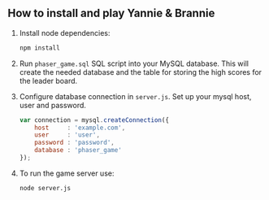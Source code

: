 How to install and play Yannie & Brannie
------------
1. Install node dependencies:
    ```bash
    npm install
    ```

2. Run `phaser_game.sql` SQL script into your MySQL database. This will create the needed database and the table for storing the high scores for the leader board.

3. Configure database connection in `server.js`. Set up your mysql host, user and password.
    ```js
    var connection = mysql.createConnection({
        host     : 'example.com',
        user     : 'user',
        password : 'password',
        database : 'phaser_game'
    });
    ```
    
4. To run the game server use:
    ```bash
    node server.js
    ```